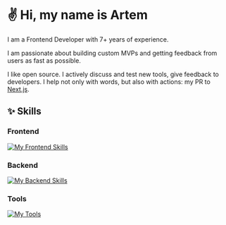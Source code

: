# ✌️ Hi, my name is Artem
I am a Frontend Developer with 7+ years of experience.

I am passionate about building custom MVPs and getting feedback from users as fast as possible.

I like open source. I actively discuss and test new tools, give feedback to developers. I help not only with words, but also with actions: my PR to [Next.js](https://github.com/vercel/next.js/pull/76397).

## ✨ Skills
### Frontend
[![My Frontend Skills](https://skillicons.dev/icons?i=ts,js,react,nextjs,svelte,html,css,tailwind,md)](https://skillicons.dev)

### Backend
[![My Backend Skills](https://skillicons.dev/icons?i=ts,js,bun,nodejs,ruby,ubuntu,docker,postgres,sqlite)](https://skillicons.dev)

### Tools
[![My Tools](https://skillicons.dev/icons?i=git,github,notion,postman,figma)](https://skillicons.dev)

